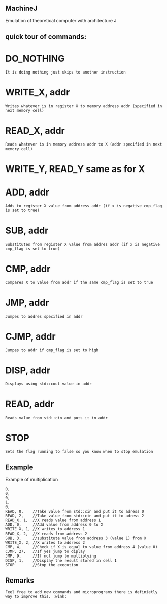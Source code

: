 ## MachineJ
Emulation of theoretical computer with architecture J

## quick tour of commands:

# DO_NOTHING
    It is doing nothing just skips to another instruction

# WRITE_X, addr
    Writes whatever is in register X to memory address addr (specified in next memory cell)

# READ_X, addr
    Reads whatever is in memory address addr to X (addr specified in next memory cell)

# WRITE_Y, READ_Y same as for X

# ADD, addr
    Adds to register X value from address addr (if x is negative cmp_flag is set to true)

# SUB, addr
    Substitutes from register X value from addres addr (if x is negative cmp_flag is set to true)

# CMP, addr
    Compares X to value from addr if the same cmp_flag is set to true

# JMP, addr
    Jumpes to addres specified in addr

# CJMP, addr
    Jumpes to addr if cmp_flag is set to high

# DISP, addr
    Displays using std::cout value in addr

# READ, addr
    Reads value from std::cin and puts it in addr

# STOP
    Sets the flag running to false so you know when to stop emulation

## Example
Example of multiplication

    0,
    0,
    0,
    1,
    0,
    READ, 0,    //Take value from std::cin and put it to adress 0
    READ, 2,    //Take value from std::cin and put it to adress 2
    READ_X, 1,  //X reads value from address 1
    ADD, 0,     //Add value from address 0 to X
    WRITE_X, 1, //X writes to address 1
    READ_X, 2,  //X reads from address 2
    SUB, 3,     //substitute value from address 3 (value 1) from X
    WRITE_X, 2, //X writes to address 2
    CMP, 4,     //Check if X is equal to value from address 4 (value 0)
    CJMP, 27,   //If yes jump to diplay
    JMP, 9,     //If not jump to multiplying
    DISP, 1,    //Display the result stored in cell 1
    STOP        //Stop the execution

## Remarks
    Feel free to add new commands and microprograms there is definietly way to improve this. :wink: